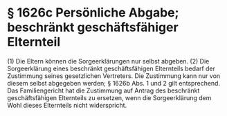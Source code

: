 # § 1626c Persönliche Abgabe; beschränkt geschäftsfähiger Elternteil
(1) Die Eltern können die Sorgeerklärungen nur selbst abgeben.
(2) Die Sorgeerklärung eines beschränkt geschäftsfähigen Elternteils bedarf der Zustimmung seines gesetzlichen Vertreters. Die Zustimmung kann nur von diesem selbst abgegeben werden; § 1626b Abs. 1 und 2 gilt entsprechend. Das Familiengericht hat die Zustimmung auf Antrag des beschränkt geschäftsfähigen Elternteils zu ersetzen, wenn die Sorgeerklärung dem Wohl dieses Elternteils nicht widerspricht.